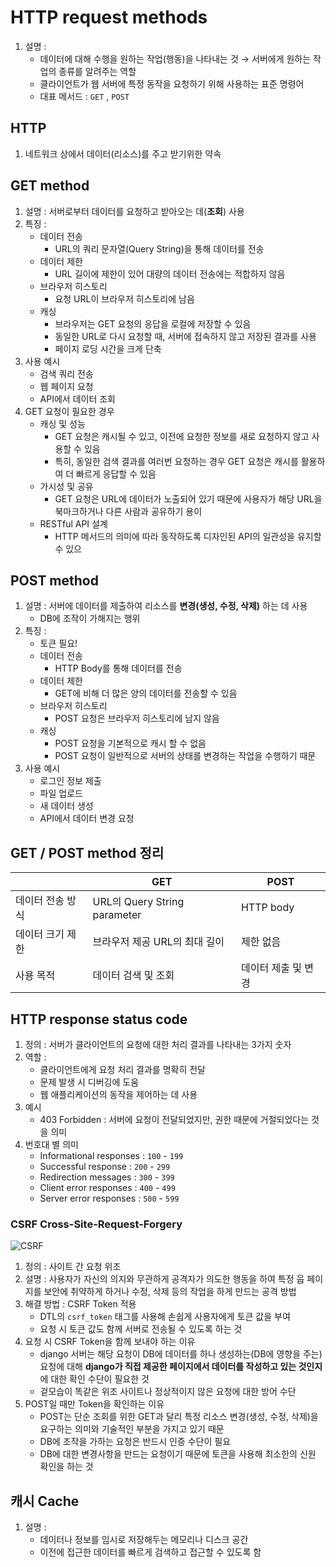# HTTP request methods

1. 설명 :
    - 데이터에 대해 수행을 원하는 작업(행동)을 나타내는 것 → 서버에게 원하는 작업의 종류를 알려주는 역할
    - 클라이언트가 웹 서버에 특정 동작을 요청하기 위해 사용하는 표준 명령어
    - 대표 메서드 : `GET` , `POST`

## HTTP

1. 네트워크 상에서 데이터(리소스)를 주고 받기위한 약속

## GET method

1. 설명 : 서버로부터 데이터를 요청하고 받아오는 데(**조회**) 사용
2. 특징 :
    - 데이터 전송
        - URL의 쿼리 문자열(Query String)을 통해 데이터를 전송
    - 데이터 제한
        - URL 길이에 제한이 있어 대량의 데이터 전송에는 적합하지 않음
    - 브라우저 히스토리
        - 요청 URL이 브라우저 히스토리에 남음
    - 캐싱
        - 브라우저는 GET 요청의 응답을 로컬에 저장할 수 있음
        - 동일한 URL로 다시 요청할 때, 서버에 접속하지 않고 저장된 결과를 사용
        - 페이지 로딩 시간을 크게 단축
3. 사용 예시
    - 검색 쿼리 전송
    - 웹 페이지 요청
    - API에서 데이터 조회
4. GET 요청이 필요한 경우
    - 캐싱 및 성능
        - GET 요청은 캐시될 수 있고, 이전에 요청한 정보를 새로 요청하지 않고 사용할 수 있음
        - 특히, 동일한 검색 결과를 여러번 요청하는 경우 GET 요청은 캐시를 활용하여 더 빠르게 응답할 수 있음
    - 가시성 및 공유
        - GET 요청은 URL에 데이터가 노출되어 있기 때문에 사용자가 해당 URL을 북마크하거나 다른 사람과 공유하기 용이
    - RESTful API 설계
        - HTTP 메서드의 의미에 따라 동작하도록 디자인된 API의 일관성을 유지할 수 있으

## POST method

1. 설명 : 서버에 데이터를 제출하여 리소스를 **변경(생성, 수정, 삭제)** 하는 데 사용
    - DB에 조작이 가해지는 행위
2. 특징 :
    - 토큰 필요!
    - 데이터 전송
        - HTTP Body를 통해 데이터를 전송
    - 데이터 제한
        - GET에 비해 더 많은 양의 데이터를 전송할 수 있음
    - 브라우저 히스토리
        - POST 요청은 브라우저 히스토리에 남지 않음
    - 캐싱
        - POST 요청을 기본적으로 캐시 할 수 없음
        - POST 요청이 일반적으로 서버의 상태를 변경하는 작업을 수행하기 때문
3. 사용 예시
    - 로그인 정보 제출
    - 파일 업로드
    - 새 데이터 생성
    - API에서 데이터 변경 요청

## GET / POST method 정리

|  | GET | POST |
| --- | --- | --- |
| 데이터 전송 방식 | URL의 Query String parameter | HTTP body |
| 데이터 크기 제한 | 브라우저 제공 URL의 최대 길이 | 제한 없음 |
| 사용 목적 | 데이터 검색 및 조회 | 데이터 제출 및 변경 |

## HTTP response status code

1. 정의 : 서버가 클라이언트의 요청에 대한 처리 결과를 나타내는 3가지 숫자
2. 역할 :
    - 클라이언트에게 요청 처리 결과를 명확히 전달
    - 문제 발생 시 디버깅에 도움
    - 웹 애플리케이션의 동작을 제어하는 데 사용
3. 예시
    - 403 Forbidden : 서버에 요청이 전달되었지만, 권한 때문에 거절되었다는 것을 의미
4. 번호대 별 의미
    - Informational responses : `100` - `199`
    - Successful response : `200` - `299`
    - Redirection messages : `300` - `399`
    - Client error responses : `400` - `499`
    - Server error responses : `500` - `599`

### CSRF Cross-Site-Request-Forgery

![CSRF](https://www.imperva.com/learn/wp-content/uploads/sites/13/2019/01/csrf-cross-site-request-forgery.png)

1. 정의 : 사이트 간 요청 위조
2. 설명 : 사용자가 자신의 의지와 무관하게 공격자가 의도한 행동을 하여 특정 웁 페이지를 보안에 취약하게 하거나 수정, 삭제 등의 작업을 하게 만드는 공격 방법
3. 해결 방법 : CSRF Token 적용
    - DTL의 `csrf_token` 태그를 사용해 손쉽게 사용자에게 토큰 값을 부여
    - 요청 시 토큰 값도 함께 서버로 전송될 수 있도록 하는 것
4. 요청 시 CSRF Token을 함께 보내야 하는 이유
    - django 서버는 해당 요청이 DB에 데이터를 하나 생성하는(DB에 영향을 주는) 요청에 대해 **django가 직접 제공한 페이지에서 데이터를 작성하고 있는 것인지**에 대한 확인 수단이 필요한 것
    - 겉모습이 똑같은 위조 사이트나 정상적이지 않은 요청에 대한 방어 수단
5. POST일 때만 Token을 확인하는 이유
    - POST는 단순 조회를 위한 GET과 달리 특정 리소스 변경(생성, 수정, 삭제)을 요구하는 의미와 기술적인 부분을 가지고 있기 때문
    - DB에 조작을 가하는 요청은 반드시 인증 수단이 필요
    - DB에 대한 변경사항을 만드는 요청이기 때문에 토큰을 사용해 최소한의 신원 확인을 하는 것

## 캐시 Cache

1. 설명 :
    - 데이터나 정보를 임시로 저장해두는 메모리나 디스크 공간
    - 이전에 접근한 데이터를 빠르게 검색하고 접근할 수 있도록 함